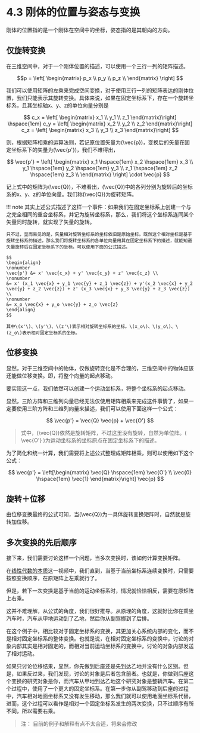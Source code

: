 # 4.3 刚体的位置与姿态与变换

刚体的位置指的是一个刚体在空间中的坐标，姿态指的是其朝向的方向。  

## 仅旋转变换

在三维空间中，对于一个刚体位置的描述，可以使用一个三行一列的矩阵描述。  

$$p = \left[
\begin{matrix}
    p_x \\
    p_y \\
    p_z \\
\end{matrix}
\right]
$$

我们可以使用矩阵的左乘来完成空间变换，对于使用三行一列的矩阵表达的刚体位置，我们只能表示其旋转变换。具体来说，如果在固定坐标系下，存在一个旋转坐标系，且其坐标轴x、y、z的单位向量分别是  

$$
c_x = \left[
\begin{matrix}
    x_1 \\
    y_1 \\
    z_1
\end{matrix}\right]
\hspace{1em}
c_y = \left[
\begin{matrix}
    x_2 \\
    y_2 \\
    z_2
\end{matrix}\right]
c_z = \left[
\begin{matrix}
    x_3 \\
    y_3 \\
    z_3
\end{matrix}\right]
$$

则，根据矩阵相乘的运算法则，若记原位置矢量为\(\vec{p}\)，变换后的矢量在固定坐标系下的矢量为\(\vec{p'}\)，我们不难得出，  

$$
\vec{p'} =
\left[
    \begin{matrix}
        x_1 \hspace{1em} x_2 \hspace{1em} x_3 \\
        y_1 \hspace{1em} y_2 \hspace{1em} y_3 \\
        z_1 \hspace{1em} z_2 \hspace{1em} z_3 \\
    \end{matrix}
\right]
\cdot \vec{p}
$$

记上式中的矩阵为\(\vec{Q}\)，不难看出，\(\vec{Q}\)中的各列分别为旋转后的坐标系的x、y、z的单位向量。我们称\(\vec{Q}\)为旋转矩阵。  

!!! note
    其实上述公式描述了这样一个事件：如果我们在固定坐标系上创建一个与之完全相同的重合坐标系，并记为旋转坐标系，那么，我们将这个坐标系连同某个矢量同时旋转，就实现了矢量的旋转。  

    只不过，显而易见的是，矢量相对旋转坐标系的坐标依旧是原始坐标。既然这个相对坐标是基于旋转坐标系的描述，那么我们将旋转坐标系的各单位向量用其在固定坐标系下的描述，就能知道矢量旋转后在固定坐标系下的坐标。可以使用下面的公式描述。  

    $$
    \begin{align}
    \nonumber
    \vec{p'} &= x' \vec{c_x} + y' \vec{c_y} + z' \vec{c_z} \\
    \nonumber
    &= x' (x_1 \vec{x} + y_1 \vec{y} + z_1 \vec{z}) + y'(x_2 \vec{x} + y_2 \vec{y} + z_2 \vec{z}) + z' (x_3 \vec{x} + y_3 \vec{y} + z_3 \vec{z}) \\
    \nonumber
    &= x_o \vec{x} + y_o \vec{y} + z_o \vec{z}
    \end{align}
    $$

    其中\(x'\)、\(y'\)、\(z'\)表示相对旋转坐标系的坐标。\(x_o\)、\(y_o\)、\(z_o\)表示相对固定坐标系的坐标。  

## 位移变换

显然，对于三维空间中的物体，仅做旋转变化是不合理的，三维空间中的物体应该还能做位移变换。即，将整个向量的起点移动。  

要实现这一点，我们依然可以创建一个运动坐标系，将整个坐标系的起点移动。  

显然，三阶方阵和三维列向量已经无法仅使用矩阵相乘来完成这件事情了，如果一定要使用三阶方阵和三维列向量来描述，我们可以使用下面这样一个公式：  

$$ \vec{p'} = \vec{Q} \vec{p} + \vec{O'} $$

>   式中，\(\vec{Q}\)依然是旋转矩阵，不过这里没有旋转，自然为单位阵。\( \vec{O'} \)为运动坐标系的坐标原点在固定坐标系下的描述。

为了简化和统一计算，我们需要将上述公式整理成矩阵相乘，则可以使用如下这个公式：  

$$
\vec{p'} = \left[\begin{matrix}
    \vec{Q} \hspace{1em} \vec{O'} \\
    \vec{0} \hspace{1em} \vec{1}
\end{matrix}\right]
\vec{p}
$$

## 旋转＋位移

由位移变换最终的公式可知，当\(\vec{Q}\)为一具体旋转变换矩阵时，自然就是旋转加位移。  

## 多次变换的先后顺序

接下来，我们需要讨论这样一个问题，当多次变换时，该如何计算变换矩阵。  

在[线性代数的本质](https://www.youtube.com/playlist?list=PLZHQObOWTQDPD3MizzM2xVFitgF8hE_ab)这一视频中，我们直到，当基于当前坐标系连续变换时，只需要按照变换顺序，在原矩阵上左乘就行了。  

但是，若下一次变换是基于当前的运动坐标系时，情况就恰恰相反，需要在原矩阵上右乘。  

这并不难理解，从公式的角度，我们很好推导。从原理的角度，这就好比你在乘坐汽车时，汽车从甲地运动到了乙地，然后你从副驾挪到了后排。  

在这个例子中，相比较对于固定坐标系的变换，其更加关心系统内部的变化，而不是相对固定坐标系的整体变换。也就是说，在相对固定坐标系的变换中，讨论的对象内部其实是相对固定的，而相对当前运动坐标系的变换中，讨论的对象内部发送了相对运动。  

如果只讨论位移结果，显然，你先做到后座还是先到达乙地并没有什么区别。但是，如果反过来，我们发现，讨论的对象是后者包含前者。也就是，你做到后座这个变换的研究对象是你，而汽车从甲地到达乙地这个研究对象是整辆汽车。在第二个过程中，使用了一个更大的固定坐标系。在第一步你从副驾移动到后座的过程中，汽车相对地面坐标系又没有发生移动，那么我们就可以使用地面坐标系代替，进而，这个过程可以看作是相对一个固定坐标系发生的两次变换，只不过顺序有所不同，所以需要右乘。  

> 注： 目前的例子和解释有点不太合适，将来会修改
